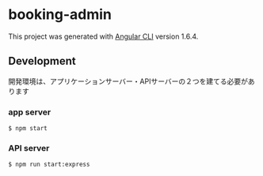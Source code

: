 # booking-admin

This project was generated with [Angular CLI](https://github.com/angular/angular-cli) version 1.6.4.

## Development
開発環境は、アプリケーションサーバー・APIサーバーの２つを建てる必要があります

### app server
```
$ npm start
```
### API server
```
$ npm run start:express
```
